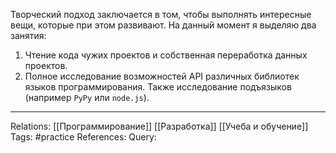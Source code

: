 Творческий подход заключается в том, чтобы выполнять интересные вещи, которые при этом развивают. На данный момент я выделяю два занятия:
1. Чтение кода чужих проектов и собственная переработка данных проектов. 
2. Полное исследование возможностей API различных библиотек языков программирования. Также исследование подъязыков (например `PyPy` или `node.js`). 

___
Relations: [[Программирование]] [[Разработка]] [[Учеба и обучение]] 
Tags: #practice 
References: 
Query: 